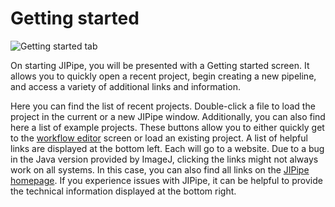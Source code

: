 # Getting started

<img src="ui_getting_started.png" alt="Getting started tab" thumbnail="true"/>

On starting JIPipe, you will be presented with a <ui-path>Getting started</ui-path> screen. It allows you
to quickly open a recent project, begin creating a new pipeline, and access a variety of additional links and information.

<deflist>
<def title="%c1% Recent projects list">
Here you can find the list of recent projects. Double-click a file to load the project in the current or a new JIPipe window. 
Additionally, you can also find here a list of example projects.
</def>
<def title="%c2% Quick start buttons">
These buttons allow you to either quickly get to the <a href="Pipeline-editor.topic">workflow editor</a> screen or load an existing project.

</def>
<def title="%c3% Helpful links">
A list of helpful links are displayed at the bottom left. Each will go to a website.
<note>
Due to a bug in the Java version provided by ImageJ, clicking the links might not always work on all systems. In this case,
you can also find all links on the <a href="https://www.jipipe.org/">JIPipe homepage</a>.
</note>
</def>
<def title="%c4% Technical information">
If you experience issues with JIPipe, it can be helpful to provide the technical information displayed at the bottom right.
</def>
</deflist>